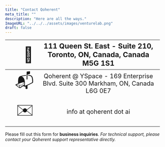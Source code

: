 ```yaml
---
title: "Contact Qoherent"
meta_title: ""
description: "Here are all the ways."
ImageURL: "../../../assets/images/venturelab.png"
draft: false
---
```


<style>
  .icon{
    font-size: 50px;
  }

  th {
    font-size: 23px;
  }

  td {
    font-size: 20px;
  }
</style>

|   | <span class="icon">🏤</span>  | 111 Queen St. East - Suite 210, Toronto, ON, Canada, Canada M5G 1S1 | 
|:-:| -------------: | :-----------: |
|   | <span class="icon">📬</span>  | Qoherent @ YSpace - 169 Enterprise Blvd. Suite 300 Markham, ON, Canada L6G 0E7 |   
|   | <span class="icon">✉️</span> | info at qoherent dot ai |



Please fill out this form for **business inquiries**. _For technical support, please contact your Qoherent support representative directly._

